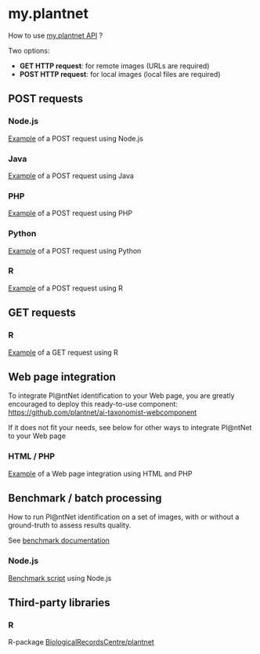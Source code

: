 # my.plantnet
How to use [my.plantnet API](https://my.plantnet.org/) ?

Two options:
- **GET HTTP request**: for remote images (URLs are required)
- **POST HTTP request**: for local images (local files are required)

## POST requests

### Node.js
[Example](examples/post/js/run.js) of a POST request using Node.js

### Java
[Example](examples/post/Run.java) of a POST request using Java

### PHP
[Example](examples/post/php/run.php) of a POST request using PHP

### Python
[Example](examples/post/run.py) of a POST request using Python

### R
[Example](examples/post/run.R) of a POST request using R

## GET requests

### R
[Example](examples/get/run.R) of a GET request using R

## Web page integration

To integrate Pl@ntNet identification to your Web page, you are greatly encouraged to deploy this ready-to-use component: https://github.com/plantnet/ai-taxonomist-webcomponent

If it does not fit your needs, see below for other ways to integrate Pl@ntNet to your Web page
### HTML / PHP
[Example](examples/web/index.php) of a Web page integration using HTML and PHP

## Benchmark / batch processing
How to run Pl@ntNet identification on a set of images, with or without a ground-truth to assess results quality.

See [benchmark documentation](benchmark/README.md)

### Node.js
[Benchmark script](benchmark/js/benchmark.js) using Node.js

## Third-party libraries

### R
R-package [BiologicalRecordsCentre/plantnet](https://github.com/BiologicalRecordsCentre/plantnet) 
